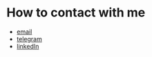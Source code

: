 # How to contact with me

- [email](mailto:maksim.shashkov@gmail.com)
- [telegram](https://t.me/malcolmxio)
- [linkedIn](https://www.linkedin.com/in/max-shashkov)
